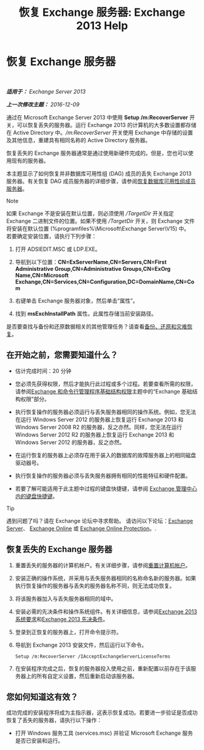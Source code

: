 ﻿---
title: '恢复 Exchange 服务器: Exchange 2013 Help'
TOCTitle: 恢复 Exchange 服务器
ms:assetid: 46e9a1cf-b64c-43c3-a898-6171176da761
ms:mtpsurl: https://technet.microsoft.com/zh-cn/library/Dd876880(v=EXCHG.150)
ms:contentKeyID: 50490461
ms.date: 01/11/2018
mtps_version: v=EXCHG.150
ms.translationtype: HT
---

# 恢复 Exchange 服务器

 

_**适用于：** Exchange Server 2013_

_**上一次修改主题：** 2016-12-09_

通过在 Microsoft Exchange Server 2013 中使用 **Setup /m:RecoverServer** 开关，可以恢复丢失的服务器。运行 Exchange 2013 的计算机的大多数设置都存储在 Active Directory 中。*/m:RecoverServer* 开关使用 Exchange 中存储的设置及其他信息，重建具有相同名称的 Active Directory 服务器。

恢复丢失的 Exchange 服务器通常是通过使用新硬件完成的。但是，您也可以使用现有的服务器。

本主题显示了如何恢复并非数据库可用性组 (DAG) 成员的丢失 Exchange 2013 服务器。有关恢复 DAG 成员服务器的详细步骤，请参阅[恢复数据库可用性组成员服务器](recover-a-database-availability-group-member-server-exchange-2013-help.md)。

> [!NOTE]
> 如果 Exchange 不是安装在默认位置，则必须使用 <em>/TargetDir</em> 开关指定 Exchange 二进制文件的位置。如果不使用 <em>/TargetDir</em> 开关，则 Exchange 文件将安装在默认位置 (%programfiles%\Microsoft\Exchange Server\V15) 中。<br />
> 若要确定安装位置，请执行下列步骤：
> <ol>
> <li><p>打开 ADSIEDIT.MSC 或 LDP.EXE。</p></li>
> <li><p>导航到以下位置：<strong>CN=ExServerName,CN=Servers,CN=First Administrative Group,CN=Administrative Groups,CN=ExOrg Name,CN=Microsoft Exchange,CN=Services,CN=Configuration,DC=DomainName,CN=Com</strong></p></li>
> <li><p>右键单击 Exchange 服务器对象，然后单击“属性”。</p></li>
> <li><p>找到 <strong>msExchInstallPath</strong> 属性。此属性存储当前安装路径。</p></li>
> </ol>


是否要查找与备份和还原数据相关的其他管理任务？请查看[备份、还原和灾难恢复](backup-restore-and-disaster-recovery-exchange-2013-help.md)。

## 在开始之前，您需要知道什么？

  - 估计完成时间：20 分钟

  - 您必须先获得权限，然后才能执行此过程或多个过程。若要查看所需的权限，请参阅[Exchange 和命令行管理程序基础结构权限](exchange-and-shell-infrastructure-permissions-exchange-2013-help.md)主题中的“Exchange 基础结构权限”部分。

  - 执行恢复操作的服务器必须运行与丢失服务器相同的操作系统。例如，您无法在运行 Windows Server 2012 的服务器上恢复运行 Exchange 2013 和 Windows Server 2008 R2 的服务器，反之亦然。同样，您无法在运行 Windows Server 2012 R2 的服务器上恢复运行 Exchange 2013 和 Windows Server 2012 的服务器，反之亦然。

  - 在运行恢复的服务器上必须存在用于装入的数据库的故障服务器上的相同磁盘驱动器号。

  - 执行恢复操作的服务器必须与丢失服务器拥有相同的性能特征和硬件配置。

  - 若要了解可能适用于此主题中过程的键盘快捷键，请参阅 [Exchange 管理中心内的键盘快捷键](keyboard-shortcuts-in-the-exchange-admin-center-exchange-online-protection-help.md)。

> [!tip]
> 遇到问题了吗？请在 Exchange 论坛中寻求帮助。 请访问以下论坛：<a href="https://go.microsoft.com/fwlink/p/?linkid=60612">Exchange Server</a>、 <a href="https://go.microsoft.com/fwlink/p/?linkid=267542">Exchange Online</a> 或 <a href="https://go.microsoft.com/fwlink/p/?linkid=285351">Exchange Online Protection</a>。.


## 恢复丢失的 Exchange 服务器

1.  重置丢失的服务器的计算机帐户。有关详细步骤，请参阅[重置计算机帐户](https://go.microsoft.com/fwlink/p/?linkid=165388)。

2.  安装正确的操作系统，并采用与丢失服务器相同的名称命名新的服务器。如果执行恢复操作的服务器与丢失的服务器名称不同，则无法成功恢复。

3.  将该服务器加入与丢失服务器相同的域中。

4.  安装必需的先决条件和操作系统组件。有关详细信息，请参阅[Exchange 2013 系统要求](exchange-2013-system-requirements-exchange-2013-help.md)和[Exchange 2013 先决条件](exchange-2013-prerequisites-exchange-2013-help.md)。

5.  登录到正恢复的服务器上，打开命令提示符。

6.  导航到 Exchange 2013 安装文件，然后运行以下命令。
    
        Setup /m:RecoverServer /IAcceptExchangeServerLicenseTerms

7.  在安装程序完成之后，恢复的服务器投入使用之前，重新配置以前存在于该服务器上的所有自定义设置，然后重新启动该服务器。

## 您如何知道这有效？

成功完成的安装程序将成为主指示器，这表示恢复成功。若要进一步验证是否成功恢复了丢失的服务器，请执行以下操作：

  - 打开 Windows 服务工具 (services.msc) 并验证 Microsoft Exchange 服务是否已安装和运行。

